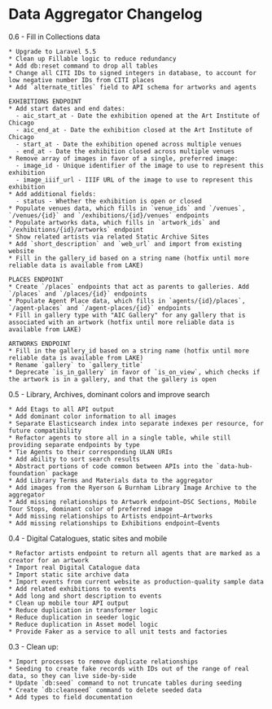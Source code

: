Data Aggregator Changelog
=============================

0.6 - Fill in Collections data

	* Upgrade to Laravel 5.5
	* Clean up Fillable logic to reduce redundancy
	* Add db:reset command to drop all tables
	* Change all CITI IDs to signed integers in database, to account for low negative number IDs from CITI places
	* Add `alternate_titles` field to API schema for artworks and agents

	EXHIBITIONS ENDPOINT
	* Add start dates and end dates:
	  - aic_start_at - Date the exhibition opened at the Art Institute of Chicago
	  - aic_end_at - Date the exhibition closed at the Art Institute of Chicago
	  - start_at - Date the exhibition opened across multiple venues
	  - end_at - Date the exhibition closed across multiple venues
	* Remove array of images in favor of a single, preferred image:
	  - image_id - Unique identifier of the image to use to represent this exhibition
	  - image_iiif_url - IIIF URL of the image to use to represent this exhibition
	* Add additional fields:
	  - status - Whether the exhibition is open or closed
	* Populate venues data, which fills in `venue_ids` and `/venues`, `/venues/{id}` and `/exhibitions/{id}/venues` endpoints
	* Populate artworks data, which fills in `artwork_ids` and `/exhibitions/{id}/artworks` endpoint
	* Show related artists via related Static Archive Sites
	* Add `short_description` and `web_url` and import from existing website
	* Fill in the gallery_id based on a string name (hotfix until more reliable data is available from LAKE)

	PLACES ENDPOINT
	* Create `/places` endpoints that act as parents to galleries. Add `/places` and `/places/{id}` endpoints
	* Populate Agent Place data, which fills in `agents/{id}/places`, `/agent-places` and `/agent-places/{id}` endpoints
	* Fill in gallery type with "AIC Gallery" for any gallery that is associated with an artwork (hotfix until more reliable data is available from LAKE)

	ARTWORKS ENDPOINT
	* Fill in the gallery_id based on a string name (hotfix until more reliable data is available from LAKE)
	* Rename `gallery` to `gallery_title`
	* Deprecate `is_in_gallery` in favor of `is_on_view`, which checks if the artwork is in a gallery, and that the gallery is open

0.5 - Library, Archives, dominant colors and improve search

	* Add Etags to all API output
	* Add dominant color information to all images
	* Separate Elasticsearch index into separate indexes per resource, for future compatibility
	* Refactor agents to store all in a single table, while still providing separate endpoints by type
	* Tie Agents to their corresponding ULAN URIs
	* Add ability to sort search results
	* Abstract portions of code common between APIs into the `data-hub-foundation` package
	* Add Library Terms and Materials data to the aggregator
	* Add images from the Ryerson & Burnham Library Image Archive to the aggregator
	* Add missing relationships to Artwork endpoint—DSC Sections, Mobile Tour Stops, dominant color of preferred image
	* Add missing relationships to Artists endpoint—Artworks
	* Add missing relationships to Exhibitions endpoint—Events

0.4 - Digital Catalogues, static sites and mobile

	* Refactor artists endpoint to return all agents that are marked as a creator for an artwork
	* Import real Digital Catalogue data
	* Import static site archive data
	* Import events from current website as production-quality sample data
	* Add related exhibitions to events
	* Add long and short description to events
	* Clean up mobile tour API output
	* Reduce duplication in transformer logic
	* Reduce duplication in seeder logic
	* Reduce duplication in Asset model logic
	* Provide Faker as a service to all unit tests and factories

0.3 - Clean up:

	* Import processes to remove duplicate relationships
	* Seeding to create fake records with IDs out of the range of real data, so they can live side-by-side
	* Update `db:seed` command to not truncate tables during seeding
	* Create `db:cleanseed` command to delete seeded data
	* Add types to field documentation
